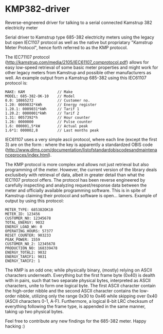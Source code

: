 KMP382-driver
=============

Reverse-engneered driver for talking to a serial connected Kamstrup 382 electricity meter

Serial driver to Kamstrup type 685-382 electricity meters using the legacy but open
IEC1107 protocol as well as the native but propriatary "Kamstrup Meter
Protocol", hence forth referred to as the KMP protocol.

The IEC71107 protocol (http://kamstrup.com/media/2105/IEC61107_comprotocol.pdf) allows 
for easy low-speed retrieval of some basic meter properties and might work for other 
legacy meters from Kamstrup and possible other manufacturers as well. An example output 
from a Kamstrup 685-382 using this IEC61107 protocol is:

	MAKE: KAM				// Make
	MODEL: 685-382-OK-10	// Model
	0.0: 10865272			// Customer no.
	1.20: 0009032*kWh		// Energy register
	1.20.1: 0009031*kWh		// Tarif 1
	1.20.2: 0000001*kWh		// Tarif 2
	1.31: 0057392*h			// Hour counter
	1.26: 0000000			// Pulse counter
	1.6: 000001,5*kW		// Actual peak
	1.6*1: 000002,8			// Last months peak

IEC61107 uses a very simple ascii protocol, where each line (except the first 3) are
on the form <KEY>:<VALUE> where the key is apparently a standardzed OBIS code
(http://www.dlms.com/documentation/listofstandardobiscodesandmaintenanceproces/index.html).

The KMP protocol is more complex and allows not just retrieval but also
programming of the meter. However, the current version of the library deals
exclusibely with retrieval of data, albeit in greater detail than what the 
IEC1107 protocol offers. The protocol has been reverse engineered by carefully 
inspecting and analyzing request/response data between the meter and officially 
available programming software. This is in spite of Kamstrup claiming their
protocol and software is open... lamers. Example of output by using this
protocol:

	METER_TYPE: 685382OK10
	METER_ID: 123456
	CUSTOMER_NO: 12345678
	TOTAL_ENERGY: 9032
	ENERGY_LOAD_WH: 0
	OPERATING_HOURS: 57377
	RESET_COUNTER: 903233
	PEAK_POWER: 1559
	CUSTOMER_NO_2: 12345678
	PRODUCTION_NO: 168339478
	ENERGY_TOTAL2: 9032
	ENERGY_TARIF1: 9031
	ENERGY_TARIF2: 1

The KMP is an odd one; while physically binary, (mostly) relying on ASCII characters 
underneath. Everything but the first frame byte (0x40) is dealth with in pairs, such 
that two separate physical bytes, interpreted as ASCII characters, unite to form one 
logical byte. The first ASCII character contain the high-order nibble and the second 
ASCII character contains the low-order nibble, utilizing only the range 0x30 to 0x46 
while skipping over 0x40 (ASCII characters 0-1, A-F). Furthermore, a logical 8-bit 
LRC checksum of everything following the frame type, is appended in the same manner, 
taking up two physical bytes.

Feel free to contribute any new findings for the 685-382 meter. Happy hacking :)
